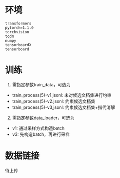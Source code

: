 # 环境
```
transformers
pytorch=1.1.0
torchvision
tqdm
numpy
tensorboardX
tensorboard
```

# 训练
1. 需指定参数train_data，可选为
- train_process(5)-v1.jsonl: 未对候选文档集进行约束
- train_process(5)-v2.jsonl: 约束候选文档集
- train_process(5)-v3,jsonl: 约束候选文档集+指代消解
2. 需指定参数data_loader，可选为
- v1: 通过采样方式构造batch
- v3: 先构造batch，再进行采样

# 数据链接
待上传
